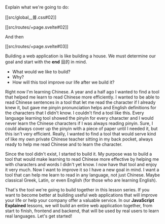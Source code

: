 Explain what we're going to do:

[[src/global__普.css#02]]

[[src/routes/+page.svelte#02]]  

And then

[[src/routes/+page.svelte#03]]  

Building a web application is like building a house. We must determine our goal and start with the **end** 目的 in mind. 
- What would we like to build?
- Why?
- How will this tool improve our life after we build it?

Right now I'm learning Chinese. A year and a half ago I wanted to find a tool that helped me learn to read Chinese more efficiently. I wanted to be able to read Chinese sentences in a tool that let me read the character if I already knew it, but gave me pinyin pronunciation helps and English definitions for the characters that I didn't know. I couldn't find a tool like this. Every language learning tool showed the pinyin for every character and I would never learn the Chinese characters if I was always reading pinyin. Sure, I could always cover up the pinyin with a piece of paper until I needed it, but this isn't very efficient. Really, I wanted to find a tool that would serve kind of like my own private Chinese teacher sitting in my back pocket, always ready to help me read Chinese and to learn the character.

Since the tool didn't exist, I started to build it. My purpose was to build a tool that would make learning to read Chinese more effective by helping me with characters and words I didn't yet know. I now have that tool and enjoy it very much. Now I want to improve it so I have a new goal in mind. I want a tool that can help me learn to read in any language, not just Chinese. Maybe classical Greek, Latin, or even English (for those who are learning English).

That's the tool we're going to build together in this lesson series. If you want to become better at building useful web applications that will improve your life or help your company offer a valuable service. In our **JavaScript Explained** lessons, we will build an entire web application together, from start to finish, frontend and backend, that will be used by real users to learn real languages. Let's get started!
